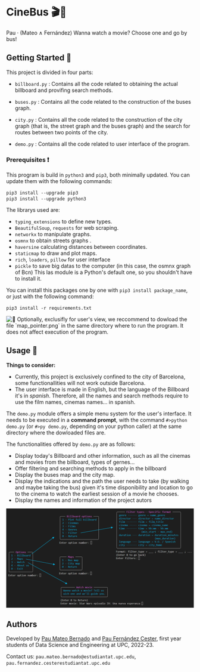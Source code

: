 # CineBus 🎬🚌
Pau · (Mateo ∧ Fernández)
Wanna watch a movie? Choose one and go by bus!

## Getting Started 🚏
This project is divided in four parts: 

* `billboard.py` : Contains all the code related to obtaining the actual billboard and provifing search methods.

* `buses.py` : Contains all the code related to the construction of the buses graph.


* `city.py` : Contains all the code related to the construction of the city graph (that is, the street graph and the buses graph) and the search for routes between two points of the city.


* `demo.py` : Contains all the code related to user interface of the program.


### Prerequisites ❗
This program is build in `python3` and `pip3`, both minimally updated. You can update them with the following commands:
```
pip3 install --upgrade pip3
pip3 install --upgrade python3
```
The librarys used are:
* `typing_extensions` to define new types.
* `BeautifulSoup`, `requests` for web scraping.
* `networkx` to manipulate graphs.
* `osmnx` to obtain streets graphs .
* `haversine` calculating distances between coordinates.
* `staticmap` to draw and plot maps.
* `rich`, `loaders`, `pillow` for user interface
* `pickle` to save big datas to the computer (in this case, the osmnx graph of Bcn)
This las module is a Python's default one, so you shouldn't have to install it.

 
You can install this packages one by one with `pip3 install package_name`, or just with the following command:
```
pip3 install -r requirements.txt
```
<picture>
  <source srcset="https://fonts.gstatic.com/s/e/notoemoji/latest/1f92f/512.webp" type="image/webp">
  <img src="https://fonts.gstatic.com/s/e/notoemoji/latest/1f92f/512.gif" alt="🤯" width="32" height="32">
</picture>
Optionally, exclusifly for user's view, we reccommend to dowload the file `map_pointer.png` in the same directory where to run the program. It does not affect execution of the program.

## Usage 🤖
**Things to consider:**
- Currently, this project is exclusively confined to the city of Barcelona, some functionallities will not work outside Barcelona.
- The user interface is made in English, but the language of the Billboard it's in _spanish_. Therefore, all the names and search methods require to use the film names, cinemas names... in spanish.

The `demo.py` module offers a simple menu system for the user's interface. It needs to be executed in a __command prompt__, with the command `#>python demo.py` (or `#>py demo.py`,  depending on your python caller) at the same directory where the dowloaded files are. 

The functionalities offered by `demo.py` are as follows:
- Display today's Billboard and other information, such as all the cinemas and movies from the billboard, types of gernes...
- Offer filtering and searching methods to apply in the billboard
- Display the buses map and the city map.
- Display the indications and the path the user needs to take (by walking and maybe taking the bus) given it's time disponibility and location to go to the cinema to watch the earliest session of a movie he chooses. 
- Display the names and information of the project autors

<img src="CineBus_menu.png" > 


## Authors
Developed by [Pau Mateo Bernado](https://github.com/PauMateo) and [Pau Fernández Cester](https://github.com/PauFdz), first year students of Data Science and Engineering at UPC, 2022-23.

Contact us:  `pau.mateo.bernado@estudiantat.upc.edu`,  `pau.fernandez.cesterestudiantat.upc.edu`


